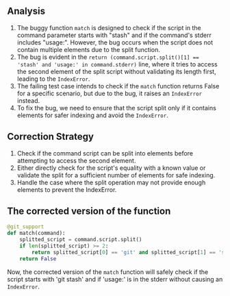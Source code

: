 ## Analysis
1. The buggy function `match` is designed to check if the script in the command parameter starts with "stash" and if the command's stderr includes "usage:". However, the bug occurs when the script does not contain multiple elements due to the split function.
2. The bug is evident in the `return (command.script.split()[1] == 'stash' and 'usage:' in command.stderr)` line, where it tries to access the second element of the split script without validating its length first, leading to the `IndexError`.
3. The failing test case intends to check if the `match` function returns False for a specific scenario, but due to the bug, it raises an `IndexError` instead.
4. To fix the bug, we need to ensure that the script split only if it contains elements for safer indexing and avoid the `IndexError`.

## Correction Strategy
1. Check if the command script can be split into elements before attempting to access the second element.
2. Either directly check for the script's equality with a known value or validate the split for a sufficient number of elements for safe indexing.
3. Handle the case where the split operation may not provide enough elements to prevent the IndexError.

## The corrected version of the function
```python
@git_support
def match(command):
    splitted_script = command.script.split()
    if len(splitted_script) >= 2:
        return splitted_script[0] == 'git' and splitted_script[1] == 'stash' and 'usage:' in command.stderr
    return False
```

Now, the corrected version of the `match` function will safely check if the script starts with 'git stash' and if 'usage:' is in the stderr without causing an `IndexError`.